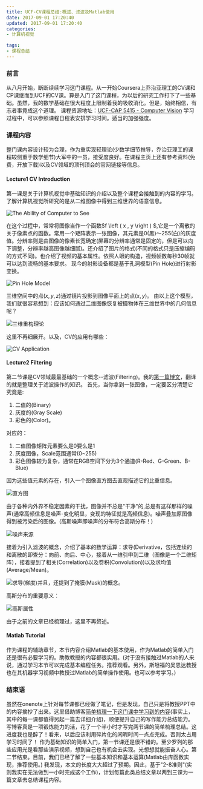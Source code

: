 ```yaml
---
title: UCF-CV课程总结:概述、滤波及Matlab使用
date: 2017-09-01 17:20:40
updated: 2017-09-01 17:20:40
categories:
- 计算机视觉

tags:
- 课程总结
---
```

### 前言
从八月开始，断断续续学习这门课程。从一开始Coursera上乔治亚理工的CV课和CP课继而到UCF的CV课。算是入门了这门课程，为以后的研究工作打下了一些基础。虽然，我的数学基础在很大程度上限制着我的吸收消化。但是，始终相信，有志者事竟成这个道理。
课程资源地址：[UCF-CAP 5415 - Computer Vision](http://crcv.ucf.edu/courses/CAP5415/Fall2012/)
学习过程中，可以参照课程日程表安排学习时间。适当的加强强度。

<!--more-->
### 课程内容
整门课内容设计较为合理，作为重实现轻理论(少数学细节推导，乔治亚理工的课程较侧重于数学细节)大军中的一员，接受度良好。在课程主页上还有参考资料(免费，开放下载)以及CV领域的顶刊顶会的官网链接等信息。

#### Lecture1 CV Introduction
第一课是关于计算机视觉中基础知识的介绍以及整个课程会接触到的内容的学习。了解计算机视觉所研究的是从二维图像中得到三维世界的语意信息。

![The Ability of Computer to See](https://raw.githubusercontent.com/zhongqin0820/zhongqin0820.github.io/source-articles/source/images/1%E8%AE%A1%E7%AE%97%E6%9C%BA%E8%A7%86%E8%A7%89%E9%A2%86%E5%9F%9F.png)

在这个过程中，常常将图像当作一个函数$f \left ( x , y \right ) $,它是一个离散的关于像素点的函数。常用一个矩阵表示一张图像，其元素是0(黑)～255(白)的灰度值。分辨率则是由图像的像素长宽确定(屏幕的分辨率通常是固定的，但是可以向下调整，分辨率越高图像越细腻)。还介绍了图片的格式(不同的格式只是压缩编码的方式不同)。也介绍了视频的基本属性。依照人眼的构造，视频帧数每秒30帧就可以达到流畅的基本要求。
现今的射影设备都是基于孔洞模型(Pin Hole)进行射影变换。

![Pin Hole Model](https://raw.githubusercontent.com/zhongqin0820/zhongqin0820.github.io/source-articles/source/images/2Pin%20Hole%20Model.png)

三维空间中的点$(x,y,z)$通过镜片投影到图像平面上的点$\left ( x,y\right )$。
由以上这个模型，我们就很容易想到：应该如何通过二维图像恢复被摄物体在三维世界中的几何信息呢？

![三维重构理论](https://raw.githubusercontent.com/zhongqin0820/zhongqin0820.github.io/source-articles/source/images/3%E4%BB%8E%E4%BA%8C%E7%BB%B4%E5%9B%BE%E5%83%8F%E6%81%A2%E5%A4%8D%E4%B8%89%E7%BB%B4%E4%BF%A1%E6%81%AF.png)

这里不再细展开。以及，CV的应用有哪些：

![CV Application](https://raw.githubusercontent.com/zhongqin0820/zhongqin0820.github.io/source-articles/source/images/4CV%20Applicatioin.png)

#### Lecture2 Filtering

第二节课是CV领域最最基础的一个概念--滤波(Filtering)。我的[第一篇博文](https://cvblogs.cn/2017/08/11/theory/image_processing_operation1/)，翻译的就是整理关于滤波操作的知识。
首先，当你拿到一张图像，一定要区分清楚它究竟是:
1. 二值的(Binary)
2. 灰度的(Gray Scale)
3. 彩色的(Color)。

对应的：
1. 二值图像矩阵元素要么是0要么是1
2. 灰度图像，Scale范围通常(0~255)
3. 彩色图像较为复杂，通常在RGB空间下分为3个通道(R-Red、G-Green、B-Blue)

因为这些值元素的存在，引入一个图像直方图去直观描述它的比重信息。

![直方图](https://raw.githubusercontent.com/zhongqin0820/zhongqin0820.github.io/source-articles/source/images/5%E7%9B%B4%E6%96%B9%E5%9B%BE.png)

由于各种内外界不稳定因素的干扰，图像并不总是"干净"的,总是有这样那样的噪声(通常高频信息是噪声-变化明显，变现的特征就是高频信息)。噪声叠加原图像得到被污染后的图像。(高斯噪声即噪声的分布符合高斯分布！)

![噪声来源](https://raw.githubusercontent.com/zhongqin0820/zhongqin0820.github.io/source-articles/source/images/6%E5%99%AA%E5%A3%B0%E6%9D%A5%E6%BA%90.png)

接着为引入滤波的概念，介绍了基本的数学运算：求导(Derivative，包括连续的和离散的即查分：向前、向后、中心，接着从一维引申到二维（图像是一个二维矩阵），接着提到了相关(Correlation)以及卷积(Convolution))以及求均值(Average/Mean)。

![求导(梯度)](https://raw.githubusercontent.com/zhongqin0820/zhongqin0820.github.io/source-articles/source/images/7%E4%BA%8C%E7%BB%B4%E6%B1%82%E5%AF%BC%28%E6%A2%AF%E5%BA%A6%29.png)并且，还提到了掩膜(Mask)的概念。

高斯分布的重要意义：

![高斯属性](https://raw.githubusercontent.com/zhongqin0820/zhongqin0820.github.io/source-articles/source/images/8%E9%AB%98%E6%96%AF%E6%A8%A1%E5%9E%8B%E5%B1%9E%E6%80%A7.png)

由于之前的文章已经梳理过，这里不再赘述。

#### Matlab Tutorial
作为课程的辅助章节，本节内容介绍Matlab的基本使用，作为Matlab的简单入门还是很有必要学习的。助教教授的内容都很实用。(对于没有接触过Matlab的人来说，通过学习本节可以完成基本编程任务。推荐观看。另外，斯坦福的吴恩达教授也在其机器学习视频中教授过Matlab的简单操作使用。也可以参考学习。)

### 结束语
虽然在onenote上针对每节课都已经做了笔记，但是发现，自己只是将教授PPT中的内容摘抄了出来。这里借助博客<u>简单梳理一下这门课中学习到的内容</u>(事实上，其中的每一课都值得另起一篇去详细介绍)，顺便提升自己的写作能力总结能力。
写博客真是一项锻炼能力的活，花了一个半小时才写完两节课的简单梳理总结。这进度我也是醉了！看来，以后应该利用碎片化的闲暇时间一点点完成。否则太占用学习时间了！
作为基础知识的简单入门，第一节课还是很不错的。至少罗列的那些应用光是看那些演示视频，想到自己也有机会去实现。光想想就能振奋人心。第二节结束。目前，我们已经了解了一些基本知识和基本运算(Matlab由库函数实现，推荐使用。)
我发现，本文的长度大大超过了预期。因此，基于"2-8准则"(实则我实在无法做到一小时完成这个工作)，计划每篇此类总结文章以两到三课为一篇文章去总结课程内容。
